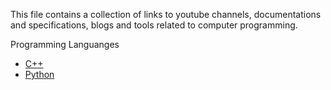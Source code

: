 This file contains a collection of links to youtube channels, documentations and specifications, blogs and tools related to computer programming.

Programming Languanges
* [C++](https://github.com/wanawok/software-dev-links-lib/blob/main/cppilnks.md) 
* [Python](https://github.com/wanawok/software-programming-links-lib/blob/main/pythonlinks.md)

